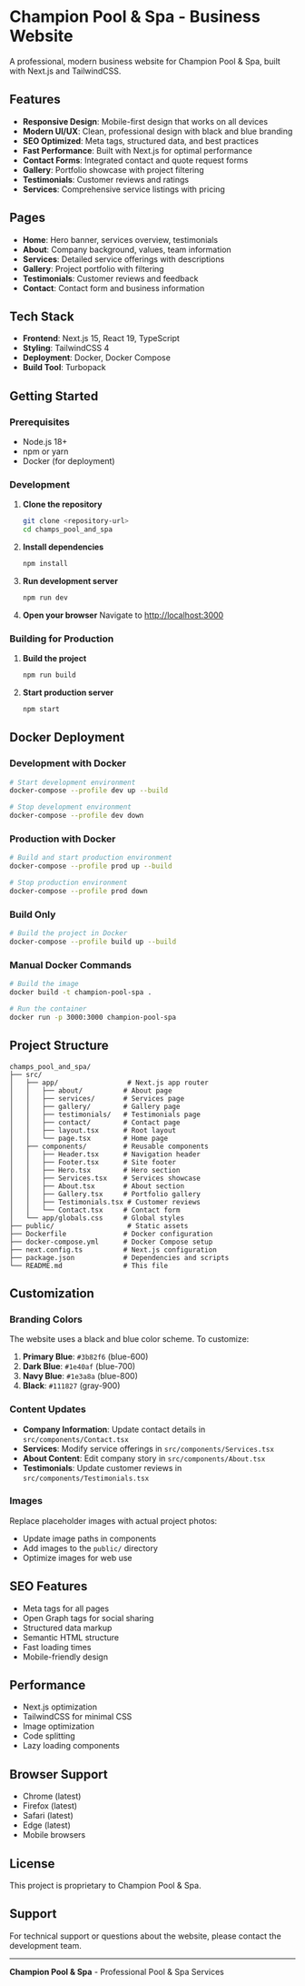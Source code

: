 # Champion Pool & Spa - Business Website

A professional, modern business website for Champion Pool & Spa, built with Next.js and TailwindCSS.

## Features

- **Responsive Design**: Mobile-first design that works on all devices
- **Modern UI/UX**: Clean, professional design with black and blue branding
- **SEO Optimized**: Meta tags, structured data, and best practices
- **Fast Performance**: Built with Next.js for optimal performance
- **Contact Forms**: Integrated contact and quote request forms
- **Gallery**: Portfolio showcase with project filtering
- **Testimonials**: Customer reviews and ratings
- **Services**: Comprehensive service listings with pricing

## Pages

- **Home**: Hero banner, services overview, testimonials
- **About**: Company background, values, team information
- **Services**: Detailed service offerings with descriptions
- **Gallery**: Project portfolio with filtering
- **Testimonials**: Customer reviews and feedback
- **Contact**: Contact form and business information

## Tech Stack

- **Frontend**: Next.js 15, React 19, TypeScript
- **Styling**: TailwindCSS 4
- **Deployment**: Docker, Docker Compose
- **Build Tool**: Turbopack

## Getting Started

### Prerequisites

- Node.js 18+ 
- npm or yarn
- Docker (for deployment)

### Development

1. **Clone the repository**
   ```bash
   git clone <repository-url>
   cd champs_pool_and_spa
   ```

2. **Install dependencies**
   ```bash
   npm install
   ```

3. **Run development server**
   ```bash
   npm run dev
   ```

4. **Open your browser**
   Navigate to [http://localhost:3000](http://localhost:3000)

### Building for Production

1. **Build the project**
   ```bash
   npm run build
   ```

2. **Start production server**
   ```bash
   npm start
   ```

## Docker Deployment

### Development with Docker

```bash
# Start development environment
docker-compose --profile dev up --build

# Stop development environment
docker-compose --profile dev down
```

### Production with Docker

```bash
# Build and start production environment
docker-compose --profile prod up --build

# Stop production environment
docker-compose --profile prod down
```

### Build Only

```bash
# Build the project in Docker
docker-compose --profile build up --build
```

### Manual Docker Commands

```bash
# Build the image
docker build -t champion-pool-spa .

# Run the container
docker run -p 3000:3000 champion-pool-spa
```

## Project Structure

```
champs_pool_and_spa/
├── src/
│   ├── app/                 # Next.js app router
│   │   ├── about/          # About page
│   │   ├── services/       # Services page
│   │   ├── gallery/        # Gallery page
│   │   ├── testimonials/   # Testimonials page
│   │   ├── contact/        # Contact page
│   │   ├── layout.tsx      # Root layout
│   │   └── page.tsx        # Home page
│   ├── components/         # Reusable components
│   │   ├── Header.tsx      # Navigation header
│   │   ├── Footer.tsx      # Site footer
│   │   ├── Hero.tsx        # Hero section
│   │   ├── Services.tsx    # Services showcase
│   │   ├── About.tsx       # About section
│   │   ├── Gallery.tsx     # Portfolio gallery
│   │   ├── Testimonials.tsx # Customer reviews
│   │   └── Contact.tsx     # Contact form
│   └── app/globals.css     # Global styles
├── public/                  # Static assets
├── Dockerfile              # Docker configuration
├── docker-compose.yml      # Docker Compose setup
├── next.config.ts          # Next.js configuration
├── package.json            # Dependencies and scripts
└── README.md               # This file
```

## Customization

### Branding Colors

The website uses a black and blue color scheme. To customize:

1. **Primary Blue**: `#3b82f6` (blue-600)
2. **Dark Blue**: `#1e40af` (blue-700)
3. **Navy Blue**: `#1e3a8a` (blue-800)
4. **Black**: `#111827` (gray-900)

### Content Updates

- **Company Information**: Update contact details in `src/components/Contact.tsx`
- **Services**: Modify service offerings in `src/components/Services.tsx`
- **About Content**: Edit company story in `src/components/About.tsx`
- **Testimonials**: Update customer reviews in `src/components/Testimonials.tsx`

### Images

Replace placeholder images with actual project photos:
- Update image paths in components
- Add images to the `public/` directory
- Optimize images for web use

## SEO Features

- Meta tags for all pages
- Open Graph tags for social sharing
- Structured data markup
- Semantic HTML structure
- Fast loading times
- Mobile-friendly design

## Performance

- Next.js optimization
- TailwindCSS for minimal CSS
- Image optimization
- Code splitting
- Lazy loading components

## Browser Support

- Chrome (latest)
- Firefox (latest)
- Safari (latest)
- Edge (latest)
- Mobile browsers

## License

This project is proprietary to Champion Pool & Spa.

## Support

For technical support or questions about the website, please contact the development team.

---

**Champion Pool & Spa** - Professional Pool & Spa Services
